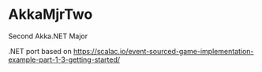 # AkkaMjrTwo
Second Akka.NET Major

.NET port based on https://scalac.io/event-sourced-game-implementation-example-part-1-3-getting-started/
